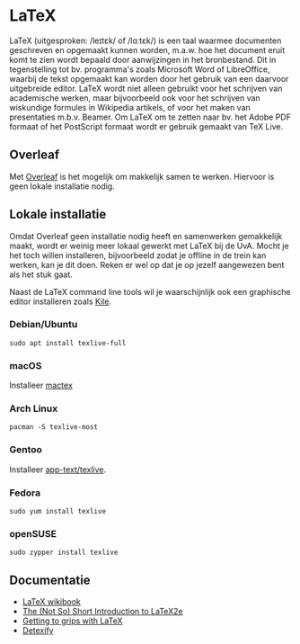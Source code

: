# LaTeX

LaTeX (uitgesproken: /leɪtɛk/ of /lɑːtɛk/) is een taal waarmee documenten geschreven en opgemaakt kunnen worden, m.a.w. hoe het document eruit komt te zien wordt bepaald door aanwijzingen in het bronbestand. Dit in tegenstelling tot bv. programma's zoals Microsoft Word of LibreOffice, waarbij de tekst opgemaakt kan worden door het gebruik van een daarvoor uitgebreide editor. LaTeX wordt niet alleen gebruikt voor het schrijven van academische werken, maar bijvoorbeeld ook voor het schrijven van wiskundige formules in Wikipedia artikels, of voor het maken van presentaties m.b.v. Beamer. Om LaTeX om te zetten naar bv. het Adobe PDF formaat of het PostScript formaat wordt er gebruik gemaakt van TeX Live.

## Overleaf

Met [Overleaf](https://overleaf.com) is het mogelijk om makkelijk samen te werken. Hiervoor is geen lokale installatie nodig.

## Lokale installatie

Omdat Overleaf geen installatie nodig heeft en samenwerken gemakkelijk maakt, wordt er weinig meer lokaal gewerkt met LaTeX bij de UvA. Mocht je het toch willen installeren, bijvoorbeeld zodat je offline in de trein kan werken, kan je dit doen. Reken er wel op dat je op jezelf aangewezen bent als het stuk gaat.

Naast de LaTeX command line tools wil je waarschijnlijk ook een graphische editor installeren zoals [Kile](https://apps.kde.org/kile/).

### Debian/Ubuntu

```
sudo apt install texlive-full
```

### macOS

Installeer [mactex](https://www.tug.org/mactex/)

### Arch Linux

```
pacman -S texlive-most
```

### Gentoo

Installeer [app-text/texlive](http://packages.gentoo.org/package/app-text/texlive).

### Fedora

```
sudo yum install texlive
```

### openSUSE
```
sudo zypper install texlive
```

## Documentatie

* [LaTeX wikibook](http://en.wikibooks.org/wiki/LaTeX)
* [The (Not So) Short Introduction to LaTeX2e](http://ctan.tug.org/tex-archive/info/lshort/english/lshort.pdf)
* [Getting to grips with LaTeX](http://www.andy-roberts.net/writing/latex)
* [Detexify](https://detexify.kirelabs.org/classify.html)
